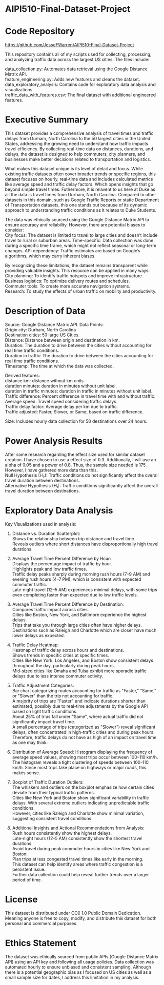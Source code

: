 # AIPI510-Final-Dataset-Project

# Code Repository
https://github.com/JesseFWarren/AIPI510-Final-Dataset-Project

This repository contains all of my scripts used for collecting, processing, and analyzing traffic data across the largest US cities. The files include:  

data_collection.py: Automates data retrieval using the Google Distance Matrix API.  
feature_engineering.py: Adds new features and cleans the dataset.  
data_exploratory_analysis: Contains code for exploratory data analysis and visualizations.  
traffic_data_with_features.csv: The final dataset with additional engineered features.  

# Executive Summary

This dataset provides a comprehensive analysis of travel times and traffic delays from Durham, North Carolina to the 50 largest cities in the United States, addressing the growing need to understand how traffic impacts travel efficiency. By collecting real-time data on distances, durations, and delays, the dataset is designed to help commuters, city planners, and businesses make better decisions related to transportation and logistics.  

What makes this dataset unique is its level of detail and focus. While existing traffic datasets often cover broader trends or specific regions, this dataset focuses on hourly, real-time data and includes calculated metrics like average speed and traffic delay factors. Which opens insights that go beyond simple travel times. Futhermore, it is relavent to us here at Duke as all the data is travel times from Durham, North Carolina. Compared to other datasets in this domain, such as Google Traffic Reports or static Department of Transportation datasets, this one stands out because of its dynamic approach to understanding traffic conditions as it relates to Duke Students.  

The data was ethically sourced using the Google Distance Matrix API to ensure accuracy and reliability. However, there are potential biases to consider:  
City focus: The dataset is limited to travel to large cities and doesn’t include travel to rural or suburban areas.
Time-specific: Data collection was done during a specific time frame, which might not reflect seasonal or long-term changes.
API dependency: Traffic estimates are based on Google’s algorithms, which may carry inherent biases.  

By recognizing these limitations, the dataset remains transparent while providing valuable insights. This resource can be applied in many ways:  
City planning: To identify traffic hotspots and improve infrastructure.  
Business logistics: To optimize delivery routes and schedules.  
Commuter tools: To create more accurate navigation systems.  
Research: To study the effects of urban traffic on mobility and productivity.  

# Description of Data

Source: Google Distance Matrix API.
Data Points:  
Origin city: Durham, North Carolina  
Destination cities: 50 large US Cities.  
Distance: Distance between origin and destination in km.  
Duration: The duration to drive between the cities without accounting for real time traffic conditions.  
Duration in traffic: The duration to drive between the cities accounting for real time traffic conditions.  
Timestamp: The time at which the data was collected.  

Derived features:   
distance km: distance without km units.  
duration minutes: duration in minutes without unit label.  
duration in traffic minutes: duration in traffic in minutes without unit label.  
Traffic difference: Percent difference in travel time with and without traffic.  
Average speed: Travel speed considering traffic delays.  
Traffic delay factor: Average delay per km due to traffic.  
Traffic adjusted: Faster, Slower, or Same, based on traffic difference.  

Size: Includes hourly data collection for 50 destinations over 24 hours.  

# Power Analysis Results

After some research regarding the effect size used for similar dataset creation. I 
have chosen to use a effect size of 0.3. Additionally, I will use an alpha of 0.05 and a power of 0.8.
Thus, the sample size needed is 175. However, I have gathered more data than this.  
Null Hypothesis (H₀): Traffic conditions do not significantly affect the overall travel duration between destinations.  
Alternative Hypothesis (H₁): Traffic conditions significantly affect the overall travel duration between destinations.

# Exploratory Data Analysis
Key Visualizations used in analysis:  
1. Distance vs. Duration Scatterplot:  
Shows the relationship between trip distance and travel time.  
Reveals outliers where short distances have disproportionally high travel durations.  

2. Average Travel Time Percent Difference by Hour:  
Displays the percentage impact of traffic by hour.  
Highlights peak and low traffic times.  
Traffic delay peaks sharply during morning rush hours (7–9 AM) and evening rush hours (4–7 PM), which is consistent with expected commuter traffic.  
Late-night travel (12–5 AM) experiences minimal delays, with some trips even completing faster than expected due to low traffic levels.  

3. Average Travel Time Percent Difference by Destination:  
Compares traffic impact across cities.  
Cities like Boston, New York, and Baltimore experience the highest delays.  
Trips that take you through large cities often have higher delays.  
Destinations such as Raleigh and Charlotte which are closer have much lower delays as expected.  

4. Traffic Delay Heatmap:  
Heatmap of traffic delay across hours and destinations.  
Shows trends in specific cities at specific times.  
Cities like New York, Los Angeles, and Boston show consistent delays throughout the day, particularly during peak hours.  
Mid-sized cities like Omaha and Tulsa exhibit more sporadic traffic delays due to less intense commuter activity.  

4. Traffic Adjustment Categories:  
Bar chart categorizing routes accounting for traffic as "Faster," "Same," or "Slower" than the trip not accounting for traffic.  
A majority of trips are "Faster" and indicate durations shorter than estimated, possibly due to real-time adjustments by the Google API based on light traffic conditions.  
About 25% of trips fall under "Same", where actual traffic did not significantly impact travel time.  
A small percentage of trips (categorized as "Slower") reveal significant delays, often concentrated in high-traffic cities and during peak hours.
Therefore, traffic delays do not have as high of an impact on travel time as one may think.  

5. Distribution of Average Speed:
Histogram displaying the frequency of average speed values, showing most trips occur between 100–110 km/h.  
The histogram reveals a tight clustering of speeds between 100–110 km/h. Since most trips take place on highways or major roads, this makes sense.  

6. Boxplot of Traffic Duration Outliers:  
The whiskers and outliers on the boxplot emphasize how certain cities deviate from their typical traffic patterns.  
Cities like New York and Boston show significant variability in traffic delays. With several extreme outliers indicating unpredictable traffic conditions.  
However, cities like Raleigh and Charlotte show minimal variation, suggesting consistent travel conditions.  

7. Additional Insights and Actional Recommendations from Analysis:  
Rush hours consistently show the highest delays.  
Late-night hours (12–5 AM) consistently show the shortest travel durations.  
Avoid travel during peak commuter hours in cities like New York and Boston.  
Plan trips at less congested travel times like early in the morning.  
This dataset can help identify areas where traffic congestion is a persistent issue.  
Further data collection could help reveal further trends over a larger period of time.  

# License

This dataset is distributed under CC0 1.0 Public Domain Dedication. Meaning anyone is free to copy, modify, and distribute this dataset for both personal and commercial purposes.

# Ethics Statement

The dataset was ethically sourced from public APIs (Google Distance Matrix API) using an API key and following all usage policies. Data collection was automated hourly to ensure unbiased and consistent sampling. Although there is a potential geographic bias as I focused on US cities as well as a small sample size for dates, I address this limitation in my analysis.
